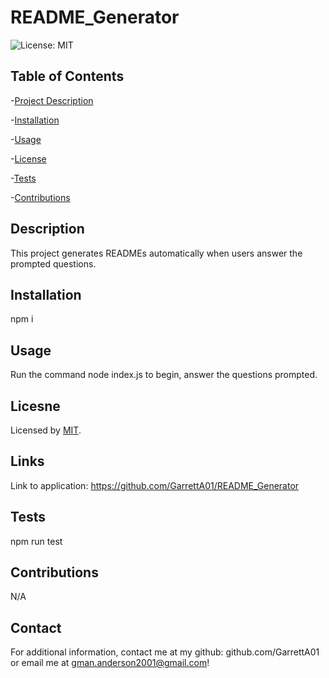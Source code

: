 # README_Generator

  ![License: MIT](https://img.shields.io/badge/License-MIT-yellow.svg)


  ## Table of Contents
  -[Project Description](#description)

  -[Installation](#installation) 

  -[Usage](#usage)  

  -[License](#license)  

  -[Tests](#tests)  

  -[Contributions](#contributions)  

  ## Description

  This project generates READMEs automatically when users answer the prompted questions.

  ## Installation

  npm i

  ## Usage

  Run the command node index.js to begin, answer the questions prompted.

  ## Licesne

  Licensed by [MIT](https://opensource.org/licenses/MIT).

  ## Links

  Link to application: https://github.com/GarrettA01/README_Generator

  ## Tests

  npm run test

  ## Contributions

  N/A

  ## Contact

  For additional information, contact me at my github: 
  github.com/GarrettA01 or email me at gman.anderson2001@gmail.com!

